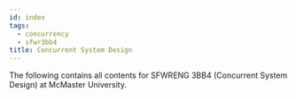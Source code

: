 ```yaml
---
id: index
tags:
  - concurrency
  - sfwr3bb4
title: Concurrent System Design
---
```


The following contains all contents for SFWRENG 3BB4 (Concurrent System Design) at McMaster University.
